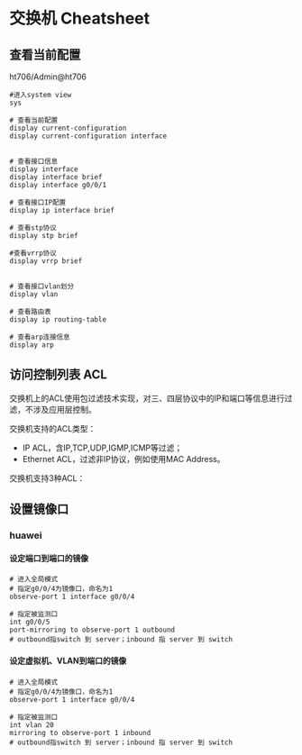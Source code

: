 # 交换机 Cheatsheet

## 查看当前配置
ht706/Admin@ht706
```shell
#进入system view
sys

# 查看当前配置
display current-configuration
display current-configuration interface


# 查看接口信息
display interface
display interface brief
display interface g0/0/1

# 查看接口IP配置
display ip interface brief

# 查看stp协议
display stp brief

#查看vrrp协议
display vrrp brief


# 查看接口vlan划分
display vlan

# 查看路由表
display ip routing-table

# 查看arp连接信息
display arp

```

## 访问控制列表 ACL

交换机上的ACL使用包过滤技术实现，对三、四层协议中的IP和端口等信息进行过滤，不涉及应用层控制。

交换机支持的ACL类型：
- IP ACL，含IP,TCP,UDP,IGMP,ICMP等过滤；
- Ethernet ACL，过滤非IP协议，例如使用MAC Address。

交换机支持3种ACL：


## 设置镜像口

### huawei

#### 设定端口到端口的镜像
```shell
# 进入全局模式
# 指定g0/0/4为镜像口，命名为1
observe-port 1 interface g0/0/4

# 指定被监测口
int g0/0/5
port-mirroring to observe-port 1 outbound
# outbound指switch 到 server；inbound 指 server 到 switch
```
#### 设定虚拟机、VLAN到端口的镜像
```shell
# 进入全局模式
# 指定g0/0/4为镜像口，命名为1
observe-port 1 interface g0/0/4

# 指定被监测口
int vlan 20
mirroring to observe-port 1 inbound
# outbound指switch 到 server；inbound 指 server 到 switch
```
